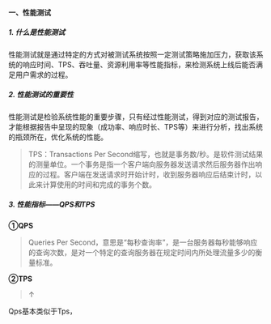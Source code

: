 #### 一、性能测试

##### 1. 什么是性能测试

​	性能测试就是通过特定的方式对被测试系统按照一定测试策略施加压力，获取该系统的响应时间、TPS、吞吐量、资源利用率等性能指标，来检测系统上线后能否满足用户需求的过程。

##### 2. 性能测试的重要性

性能测试是检验系统性能的重要步骤，只有经过性能测试，得到对应的测试报告，才能根据报告中呈现的现象（成功率、响应时长、TPS等）来进行分析，找出系统的瓶颈所在，优化系统的性能。

> TPS：Transactions Per Second缩写，也就是事务数/秒。是软件测试结果的测量单位。一个事务是指一个客户端向服务器发送请求然后服务器作出响应的过程。客户端在发送请求时开始计时，收到服务器响应后结束计时，以此来计算使用的时间和完成的事务个数。

##### 3. 性能指标——QPS和TPS

**①QPS**

> Queries Per Second，意思是“每秒查询率”，是一台服务器每秒能够响应的查询次数，是对一个特定的查询服务器在规定时间内所处理流量多少的衡量标准。

**②TPS**

> ↑

Qps基本类似于Tps，
